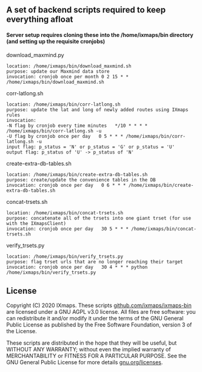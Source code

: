 ## A set of backend scripts required to keep everything afloat

#### Server setup requires cloning these into the /home/ixmaps/bin directory (and setting up the requisite cronjobs)

download_maxmind.py
```
location: /home/ixmaps/bin/download_maxmind.sh
purpose: update our Maxmind data store
invocation: cronjob once per month 0 2 15 * * /home/ixmaps/bin/download_maxmind.sh
```

corr-latlong.sh
```
location: /home/ixmaps/bin/corr-latlong.sh
purpose: update the lat and long of newly added routes using IXmaps rules
invocation:
-N flag by cronjob every time minutes   */10 * * * * /home/ixmaps/bin/corr-latlong.sh -u
-U flag by cronjob once per day   0 5 * * * /home/ixmaps/bin/corr-latlong.sh -u
input flag: p_status = 'N' or p_status = 'G' or p_status = 'U'
output flag: p_status of 'U' -> p_status of 'N'
```

create-extra-db-tables.sh
```
location: /home/ixmaps/bin/create-extra-db-tables.sh
purpose: create/update the convenience tables in the DB
invocation: cronjob once per day   0 6 * * * /home/ixmaps/bin/create-extra-db-tables.sh
```

concat-trsets.sh
```
location: /home/ixmaps/bin/concat-trsets.sh
purpose: concatenate all of the trsets into one giant trset (for use with the IXmapsClient)
invocation: cronjob once per day   30 5 * * * /home/ixmaps/bin/concat-trsets.sh
```

verify_trsets.py
```
location: /home/ixmaps/bin/verify_trsets.py
purpose: flag trset urls that are no longer reaching their target
invocation: cronjob once per day   30 4 * * * python /home/ixmaps/bin/verify_trsets.py
```

## License
Copyright (C) 2020 IXmaps.
These scripts [github.com/ixmaps/ixmaps-bin](https://github.com/ixmaps/ixmaps-bin) are licensed under a GNU AGPL v3.0 license. All files are free software: you can redistribute it and/or modify it under the terms of the GNU General Public License as published by the Free Software Foundation, version 3 of the License.

These scripts are distributed in the hope that they will be useful, but WITHOUT ANY WARRANTY; without even the implied warranty of MERCHANTABILITY or FITNESS FOR A PARTICULAR PURPOSE. See the GNU General Public License for more details [gnu.org/licenses](https://gnu.org/licenses/agpl.html).